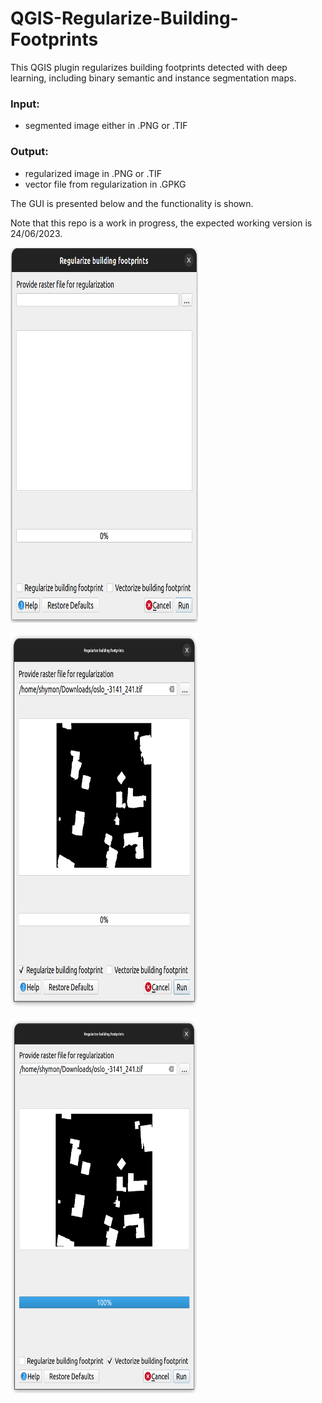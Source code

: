 # QGIS-Regularize-Building-Footprints
This QGIS plugin regularizes building footprints detected with deep learning, including binary semantic and instance segmentation maps.

### Input:
- segmented image either in .PNG or .TIF

### Output:
- regularized image in .PNG or .TIF
- vector file from regularization in .GPKG

The GUI is presented below and the functionality is shown.


Note that this repo is a work in progress, the expected working version is 24/06/2023.

<p float="left">
  <img src="https://github.com/s1m0nS/QGIS-Regularize-Building-Footprints/blob/main/img/plugin-gui.png"
  title="The user interface of the plugin"
  width="450" height="600"
  style="display: inline-block; margin: 0 auto; max-width: 300px"/>
  
  <img src="https://github.com/s1m0nS/QGIS-Regularize-Building-Footprints/blob/main/img/plugin-regularization.png"
  alt="The plugin GUI"
  title="Regularization option"
  width="450" height="600"
  style="display: inline-block; margin: 0 auto; max-width: 300px"/>
  
  <img src="https://github.com/s1m0nS/QGIS-Regularize-Building-Footprints/blob/main/img/plugin-vectorization.png"
  title="Vectorization option"
  width="450" height="600"
  style="display: inline-block; margin: 0 auto; max-width: 300px"/>
  
</p>

